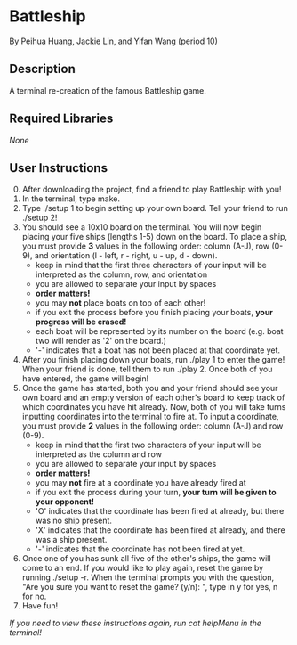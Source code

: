 # Battleship
By Peihua Huang, Jackie Lin, and Yifan Wang (period 10)

## Description
A terminal re-creation of the famous Battleship game.

## Required Libraries
*None*

## User Instructions 
0. After downloading the project, find a friend to play Battleship with you!
1. In the terminal, type make. 
2. Type ./setup 1 to begin setting up your own board. Tell your friend to run ./setup 2!
3. You should see a 10x10 board on the terminal. You will now begin placing your five ships (lengths 1-5) down on the board. To place a ship, you must provide **3** values in the following order: column (A-J), row (0-9), and orientation (l - left, r - right, u - up, d - down). 
    - keep in mind that the first three characters of your input will be interpreted as the column, row, and orientation
    - you are allowed to separate your input by spaces
    - **order matters!** 
    - you may **not** place boats on top of each other!
    - if you exit the process before you finish placing your boats, **your progress will be erased!**
    - each boat will be represented by its number on the board (e.g. boat two will render as '2' on the board.)
    - '-' indicates that a boat has not been placed at that coordinate yet. 
4. After you finish placing down your boats, run ./play 1 to enter the game! When your friend is done, tell them to run ./play 2. Once both of you have entered, the game will begin!
5. Once the game has started, both you and your friend should see your own board and an empty version of each other's board to keep track of which coordinates you have hit already. Now, both of you will take turns inputting coordinates into the terminal to fire at. To input a coordinate, you must provide **2** values in the following order: column (A-J) and row (0-9).
    - keep in mind that the first two characters of your input will be interpreted as the column and row
    - you are allowed to separate your input by spaces
    - **order matters!**
    - you may **not** fire at a coordinate you have already fired at
    - if you exit the process during your turn, **your turn will be given to your opponent!**
    - 'O' indicates that the coordinate has been fired at already, but there was no ship present.
    - 'X' indicates that the coordinate has been fired at already, and there was a ship present.
    - '-' indicates that the coordinate has not been fired at yet. 
6. Once one of you has sunk all five of the other's ships, the game will come to an end. If you would like to play again, reset the game by running ./setup -r. When the terminal prompts you with the question, "Are you sure you want to reset the game? (y/n): ", type in y for yes, n for no. 
7. Have fun!

*If you need to view these instructions again, run cat helpMenu in the terminal!*
